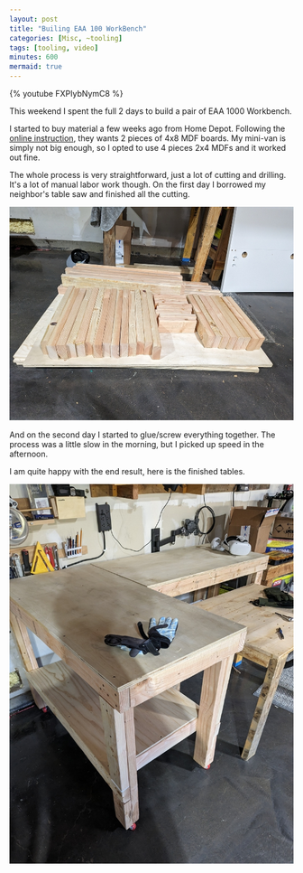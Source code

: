 ```yaml
---
layout: post
title: "Builing EAA 100 WorkBench"
categories: [Misc, ~tooling]
tags: [tooling, video]
minutes: 600
mermaid: true
---
```


{% youtube FXPIybNymC8 %}

This weekend I spent the full 2 days to build a pair of EAA 1000 Workbench.

I started to buy material a few weeks ago from Home Depot. Following the
[online instruction](https://www.communitygroundworks.org/sites/default/files/workbench_plans_SA1.pdf),
they wants 2 pieces of 4x8 MDF boards. My mini-van is simply not big enough, so I opted to use 4 pieces
2x4 MDFs and it worked out fine.

The whole process is very straightforward, just a lot of cutting and drilling. It's a lot of manual labor
work though. On the first day I borrowed my neighbor's table saw and finished all the cutting.

![cut_wood](/assets/img/20231001/end_of_0930.jpg)

And on the second day I started to glue/screw everything together. The process was a little slow in the
morning, but I picked up speed in the afternoon.

I am quite happy with the end result, here is the finished tables.

![finished_tables](/assets/img/20231001/end_result.jpg)
